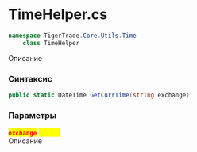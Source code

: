 
# TimeHelper.cs
```csharp
namespace TigerTrade.Core.Utils.Time  
    class TimeHelper
```

Описание

### Синтаксис
```csharp
public static DateTime GetCurrTime(string exchange)
```

### Параметры
<mark style="color:red;">**`exchange`**</mark> <mark style="color:yellow;">`string`</mark>  
 Описание  
  

                    
                    